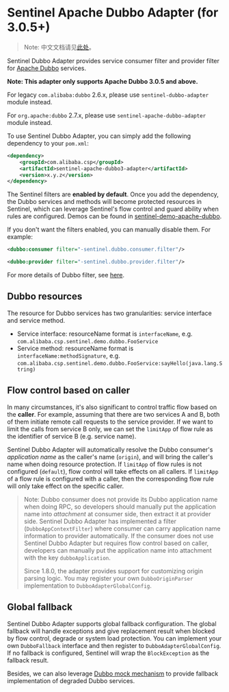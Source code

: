# Sentinel Apache Dubbo Adapter (for 3.0.5+)

> Note: 中文文档请见[此处](https://github.com/alibaba/Sentinel/wiki/主流框架的适配#dubbo)。

Sentinel Dubbo Adapter provides service consumer filter and provider filter
for [Apache Dubbo](https://dubbo.apache.org/en-us/) services.

**Note: This adapter only supports Apache Dubbo 3.0.5 and above.** 

For legacy `com.alibaba:dubbo` 2.6.x, please use `sentinel-dubbo-adapter` module instead.

For `org.apache:dubbo` 2.7.x, please use `sentinel-apache-dubbo-adapter` module instead.

To use Sentinel Dubbo Adapter, you can simply add the following dependency to your `pom.xml`:

```xml
<dependency>
    <groupId>com.alibaba.csp</groupId>
    <artifactId>sentinel-apache-dubbo3-adapter</artifactId>
    <version>x.y.z</version>
</dependency>
```

The Sentinel filters are **enabled by default**. Once you add the dependency,
the Dubbo services and methods will become protected resources in Sentinel,
which can leverage Sentinel's flow control and guard ability when rules are configured.
Demos can be found in [sentinel-demo-apache-dubbo](https://github.com/alibaba/Sentinel/tree/master/sentinel-demo/sentinel-demo-apache-dubbo).

If you don't want the filters enabled, you can manually disable them. For example:

```xml
<dubbo:consumer filter="-sentinel.dubbo.consumer.filter"/>

<dubbo:provider filter="-sentinel.dubbo.provider.filter"/>
```

For more details of Dubbo filter, see [here](http://dubbo.apache.org/en-us/docs/dev/impls/filter.html).

## Dubbo resources

The resource for Dubbo services has two granularities: service interface and service method.

- Service interface: resourceName format is `interfaceName`, e.g. `com.alibaba.csp.sentinel.demo.dubbo.FooService`
- Service method: resourceName format is `interfaceName:methodSignature`, e.g. `com.alibaba.csp.sentinel.demo.dubbo.FooService:sayHello(java.lang.String)`

## Flow control based on caller

In many circumstances, it's also significant to control traffic flow based on the **caller**.
For example, assuming that there are two services A and B, both of them initiate remote call requests to the service provider.
If we want to limit the calls from service B only, we can set the `limitApp` of flow rule as the identifier of service B (e.g. service name).

Sentinel Dubbo Adapter will automatically resolve the Dubbo consumer's *application name* as the caller's name (`origin`),
and will bring the caller's name when doing resource protection.
If `limitApp` of flow rules is not configured (`default`), flow control will take effects on all callers.
If `limitApp` of a flow rule is configured with a caller, then the corresponding flow rule will only take effect on the specific caller.

> Note: Dubbo consumer does not provide its Dubbo application name when doing RPC,
> so developers should manually put the application name into *attachment* at consumer side,
> then extract it at provider side. Sentinel Dubbo Adapter has implemented a filter (`DubboAppContextFilter`)
> where consumer can carry application name information to provider automatically.
> If the consumer does not use Sentinel Dubbo Adapter but requires flow control based on caller,
> developers can manually put the application name into attachment with the key `dubboApplication`.
>
> Since 1.8.0, the adapter provides support for customizing origin parsing logic. You may register your own `DubboOriginParser`
> implementation to `DubboAdapterGlobalConfig`.

## Global fallback

Sentinel Dubbo Adapter supports global fallback configuration.
The global fallback will handle exceptions and give replacement result when blocked by
flow control, degrade or system load protection. You can implement your own `DubboFallback` interface
and then register to `DubboAdapterGlobalConfig`.
If no fallback is configured, Sentinel will wrap the `BlockException` as the fallback result.

Besides, we can also leverage [Dubbo mock mechanism](http://dubbo.apache.org/en-us/docs/user/demos/local-mock.html) to provide fallback implementation of degraded Dubbo services.